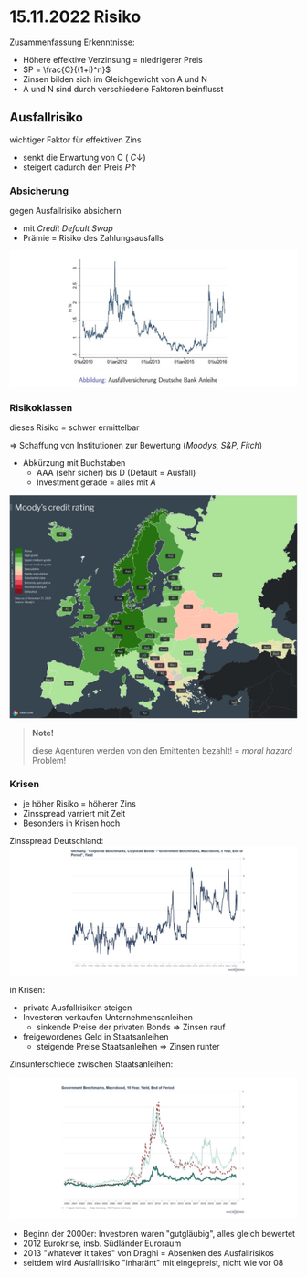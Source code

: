 # 15.11.2022 Risiko

Zusammenfassung Erkenntnisse:

- Höhere effektive Verzinsung = niedrigerer Preis
- $P = \frac{C}{(1+i)^n}$
- Zinsen bilden sich im Gleichgewicht von A und N
- A und N sind durch verschiedene Faktoren beinflusst



## Ausfallrisiko

wichtiger Faktor für effektiven Zins

- senkt die Erwartung von C ( $C \downarrow$)
- steigert dadurch den Preis $P \uparrow$

### Absicherung

gegen Ausfallrisiko absichern 

- mit *Credit Default Swap*
- Prämie = Risiko des Zahlungsausfalls

![img](../images/2022-11-15_16-40-40.jpg)

### Risikoklassen

dieses Risiko = schwer ermittelbar

=> Schaffung von Institutionen zur Bewertung (*Moodys, S&P, Fitch*)

- Abkürzung mit Buchstaben
    - AAA (sehr sicher) bis D (Default = Ausfall)
    - Investment gerade = alles mit *A*

![22-11-15_17-08-10](../images/22-11-15_17-08-10.webp)



> **Note!**
>
> diese Agenturen werden von den Emittenten bezahlt! = *moral hazard* Problem!

### Krisen

- je höher Risiko = höherer Zins
- Zinsspread  varriert mit Zeit
- Besonders in Krisen hoch

Zinsspread Deutschland: ![img](../images/2022-11-15_17-17-45.jpg)

in Krisen:

- private Ausfallrisiken steigen
- Investoren verkaufen Unternehmensanleihen
    - sinkende Preise der privaten Bonds => Zinsen rauf
- freigewordenes Geld in Staatsanleihen
    - steigende Preise Staatsanleihen => Zinsen runter



Zinsunterschiede zwischen Staatsanleihen:

![img](../images/2022-11-15_17-37-03.jpg)

- Beginn der 2000er: Investoren waren "gutgläubig", alles gleich bewertet
- 2012 Eurokrise, insb. Südländer Euroraum
- 2013 "whatever it takes" von Draghi = Absenken des Ausfallrisikos
- seitdem wird Ausfallrisiko "inharänt" mit eingepreist, nicht wie vor 08

